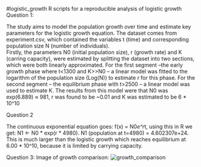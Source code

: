#logistic_growth
R scripts for a reproducible analysis of logistic growth
Question 1:

The study aims to model the population growth over time and estimate key parameters for the logistic growth equation. The dataset comes from experiment.csv, which contained the variables t (time) and corresponding population size N (number of individuals).  
Firstly, the parameters N0 (initial population size), r (growth rate) and K (carring capacity), were estimated by splitting the dataset into two sections, which were both linearly approximated. For the first segment –the early growth phase where t<1300 and K>>N0 – a linear model was fitted to the logarithm of the population size (Log(N)) to estimate r for this phase. For the second segment – the equilibrium phase with t>2500 – a linear model was used to estimate K. 
The results from this model were that N0 was exp(6.889) ≈ 981, r was found to be ~0.01 and K was estimated to be 6 * 10^10

Question 2


The continuous exponential equation goes: f(x) = N0*e^r*t, using this in R we get: 
N1 <- N0 * exp(r * 4980). N1 (population at t=4980) = 4.602307e+24.  
This is much larger than the logistic growth which reaches equilibrium at 6.00 * 10^10, because it is limited by carrying capacity.

Question 3:
Image of growth comparison:
![growth_comparison](https://github.com/user-attachments/assets/09a8db1d-b9a9-475c-9ab4-abe96c6f4226)




